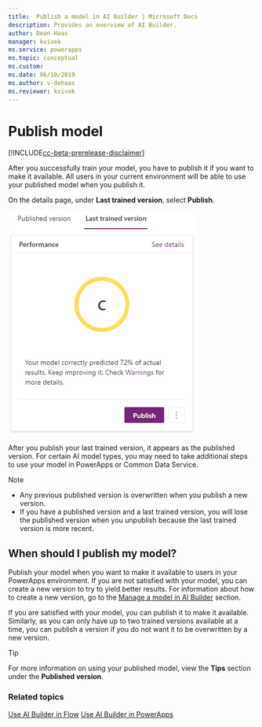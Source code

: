 ```yaml
---
title:  Publish a model in AI Builder | Microsoft Docs
description: Provides an overview of AI Builder.
author: Dean-Haas
manager: kvivek
ms.service: powerapps
ms.topic: conceptual
ms.custom: 
ms.date: 06/10/2019
ms.author: v-dehaas
ms.reviewer: kvivek
---
```


# Publish model 


[!INCLUDE[cc-beta-prerelease-disclaimer](./includes/cc-beta-prerelease-disclaimer.md)]

After you successfully train your model, you have to publish it if you want to make it available. All users in your current environment will be able to use your published model when you publish it.

On the details page, under **Last trained version**, select **Publish**.

![Publish model screen](media/publish-model.png "Publish model screen")

After you publish your last trained version, it appears as the published version. For certain AI model types, you may need to take additional steps to use your model in PowerApps or Common Data Service.

> [!NOTE]
> - Any previous published version is overwritten when you publish a new version.
> - If you have a published version and a last trained version, you will lose the published version when you unpublish because the last trained version is more recent.

## When should I publish my model?
Publish your model when you want to make it available to users in your PowerApps environment. If you are not satisfied with your model, you can create a new version to try to yield better results. For information about how to create a new version, go to the [Manage a model in AI Builder](manage-model.md) section. 

If you are satisfied with your model, you can publish it to make it available. Similarly, as you can only have up to two trained versions available at a time, you can publish a version if you do not want it to be overwritten by a new version.

> [!TIP]
> For more information on using your published model, view the **Tips** section under the **Published version**.

### Related topics
[Use AI Builder in Flow](use-in-flow-overview.md)
[Use AI Builder in PowerApps](use-in-powerapps-overview.md)
